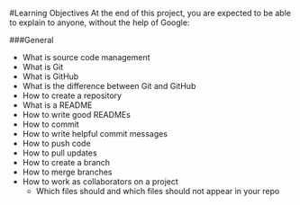 #Learning Objectives
At the end of this project, you are expected to be able to explain to anyone, without the help of Google:

###General
  - What is source code management
  - What is Git
  - What is GitHub
  - What is the difference between Git and GitHub
  - How to create a repository
  - What is a README
  - How to write good READMEs
  - How to commit
  - How to write helpful commit messages
  - How to push code
  - How to pull updates
  - How to create a branch
  - How to merge branches
  - How to work as collaborators on a project
	- Which files should and which files should not appear in your repo

